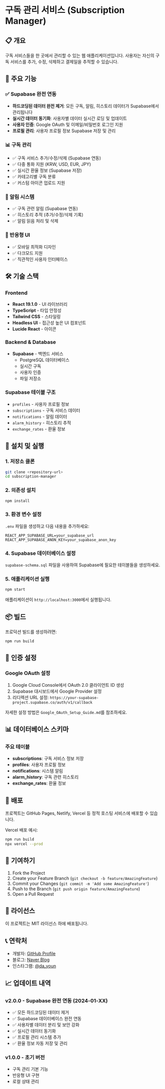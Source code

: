 # 구독 관리 서비스 (Subscription Manager)

## 📋 개요
구독 서비스들을 한 곳에서 관리할 수 있는 웹 애플리케이션입니다. 사용자는 자신의 구독 서비스를 추가, 수정, 삭제하고 결제일을 추적할 수 있습니다.

## 🚀 주요 기능

### ✅ Supabase 완전 연동
- **하드코딩된 데이터 완전 제거**: 모든 구독, 알림, 히스토리 데이터가 Supabase에서 관리됩니다
- **실시간 데이터 동기화**: 사용자별 데이터 실시간 로딩 및 업데이트
- **사용자 인증**: Google OAuth 및 이메일/비밀번호 로그인 지원
- **프로필 관리**: 사용자 프로필 정보 Supabase 저장 및 관리

### 📊 구독 관리
- ✅ 구독 서비스 추가/수정/삭제 (Supabase 연동)
- ✅ 다중 통화 지원 (KRW, USD, EUR, JPY)
- ✅ 실시간 환율 정보 (Supabase 저장)
- ✅ 카테고리별 구독 분류
- ✅ 커스텀 아이콘 업로드 지원

### 🔔 알림 시스템
- ✅ 구독 관련 알림 (Supabase 연동)
- ✅ 히스토리 추적 (추가/수정/삭제 기록)
- ✅ 알림 읽음 처리 및 삭제

### 📱 반응형 UI
- ✅ 모바일 최적화 디자인
- ✅ 다크모드 지원
- ✅ 직관적인 사용자 인터페이스

## 🛠 기술 스택

### Frontend
- **React 19.1.0** - UI 라이브러리
- **TypeScript** - 타입 안정성
- **Tailwind CSS** - 스타일링
- **Headless UI** - 접근성 높은 UI 컴포넌트
- **Lucide React** - 아이콘

### Backend & Database
- **Supabase** - 백엔드 서비스
  - PostgreSQL 데이터베이스
  - 실시간 구독
  - 사용자 인증
  - 파일 저장소

### Supabase 테이블 구조
- `profiles` - 사용자 프로필 정보
- `subscriptions` - 구독 서비스 데이터
- `notifications` - 알림 데이터
- `alarm_history` - 히스토리 추적
- `exchange_rates` - 환율 정보

## 🔧 설치 및 실행

### 1. 저장소 클론
```bash
git clone <repository-url>
cd subscription-manager
```

### 2. 의존성 설치
```bash
npm install
```

### 3. 환경 변수 설정
`.env` 파일을 생성하고 다음 내용을 추가하세요:

```env
REACT_APP_SUPABASE_URL=your_supabase_url
REACT_APP_SUPABASE_ANON_KEY=your_supabase_anon_key
```

### 4. Supabase 데이터베이스 설정
`supabase-schema.sql` 파일을 사용하여 Supabase에 필요한 테이블들을 생성하세요.

### 5. 애플리케이션 실행
```bash
npm start
```

애플리케이션이 `http://localhost:3000`에서 실행됩니다.

## 📦 빌드

프로덕션 빌드를 생성하려면:

```bash
npm run build
```

## 🔐 인증 설정

### Google OAuth 설정
1. Google Cloud Console에서 OAuth 2.0 클라이언트 ID 생성
2. Supabase 대시보드에서 Google Provider 설정
3. 리디렉션 URL 설정: `https://your-supabase-project.supabase.co/auth/v1/callback`

자세한 설정 방법은 `Google_OAuth_Setup_Guide.md`를 참조하세요.

## 📊 데이터베이스 스키마

### 주요 테이블
- **subscriptions**: 구독 서비스 정보 저장
- **profiles**: 사용자 프로필 정보
- **notifications**: 시스템 알림
- **alarm_history**: 구독 관련 히스토리
- **exchange_rates**: 환율 정보

## 🚀 배포

프로젝트는 GitHub Pages, Netlify, Vercel 등 정적 호스팅 서비스에 배포할 수 있습니다.

Vercel 배포 예시:
```bash
npm run build
npx vercel --prod
```

## 🤝 기여하기

1. Fork the Project
2. Create your Feature Branch (`git checkout -b feature/AmazingFeature`)
3. Commit your Changes (`git commit -m 'Add some AmazingFeature'`)
4. Push to the Branch (`git push origin feature/AmazingFeature`)
5. Open a Pull Request

## 📝 라이선스

이 프로젝트는 MIT 라이선스 하에 배포됩니다.

## 📞 연락처

- 개발자: [GitHub Profile](https://github.com/hersouls)
- 블로그: [Naver Blog](https://blog.naver.com/ycdy80)
- 인스타그램: [@da_youn](https://www.instagram.com/da_youn/)

## 📈 업데이트 내역

### v2.0.0 - Supabase 완전 연동 (2024-01-XX)
- ✅ 모든 하드코딩된 데이터 제거
- ✅ Supabase 데이터베이스 완전 연동
- ✅ 사용자별 데이터 분리 및 보안 강화
- ✅ 실시간 데이터 동기화
- ✅ 프로필 관리 시스템 추가
- ✅ 환율 정보 자동 저장 및 관리

### v1.0.0 - 초기 버전
- 구독 관리 기본 기능
- 반응형 UI 구현
- 로컬 상태 관리
